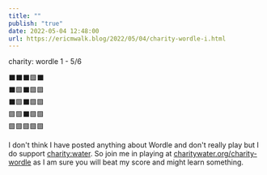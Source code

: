 ```yaml
---
title: ""
publish: "true"
date: 2022-05-04 12:48:00
url: https://ericmwalk.blog/2022/05/04/charity-wordle-i.html
---
```


charity: wordle 1 - 5/6

⬛⬛⬛🟩⬛<br>
⬛🟩⬛🟩🟩<br>
⬛🟩⬛🟩🟩<br>
🟩🟩⬛🟩🟩<br>
🟩🟩🟩🟩🟩<br>

I don't think I have posted anything about Wordle and don't really play but I do support [charity:water](https://www.charitywater.org/). So join me in playing at [charitywater.org/charity-wordle](https://www.charitywater.org/charity-wordle/) as I am sure you will beat my score and might learn something.